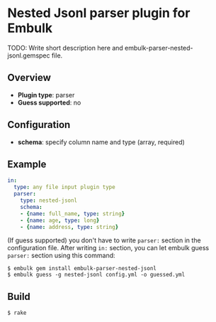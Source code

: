 # Nested Jsonl parser plugin for Embulk

TODO: Write short description here and embulk-parser-nested-jsonl.gemspec file.

## Overview

* **Plugin type**: parser
* **Guess supported**: no

## Configuration

- **schema**: specify column name and type (array, required)

## Example

```yaml
in:
  type: any file input plugin type
  parser:
    type: nested-jsonl
    schema:
    - {name: full_name, type: string}
    - {name: age, type: long}
    - {name: address, type: string}
```

(If guess supported) you don't have to write `parser:` section in the configuration file. After writing `in:` section, you can let embulk guess `parser:` section using this command:

```
$ embulk gem install embulk-parser-nested-jsonl
$ embulk guess -g nested-jsonl config.yml -o guessed.yml
```

## Build

```
$ rake
```

